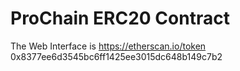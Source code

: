 # ProChain ERC20 Contract

The Web Interface is https://etherscan.io/token 0x8377ee6d3545bc6ff1425ee3015dc648b149c7b2
